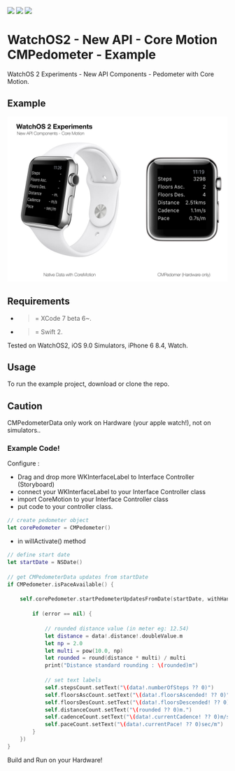 ![](https://img.shields.io/badge/build-pass-brightgreen.svg?style=flat-square)
![](https://img.shields.io/badge/platform-WatchOS2-ff69b4.svg?style=flat-square)
![](https://img.shields.io/badge/Require-XCode7-lightgrey.svg?style=flat-square)


# WatchOS2 - New API - Core Motion CMPedometer - Example
WatchOS 2 Experiments - New API Components - Pedometer with Core Motion.

## Example

![](https://raw.githubusercontent.com/Sweefties/WatchOS2-NewAPI-CoreMotion-CMPedometer-Example/master/source/Apple_Watch_template-CoreMotion-CMPedometer.jpg)


## Requirements

- >= XCode 7 beta 6~.
- >= Swift 2.

Tested on WatchOS2, iOS 9.0 Simulators, iPhone 6 8.4, Watch.

## Usage

To run the example project, download or clone the repo.

## Caution
CMPedometerData only work on Hardware (your apple watch!), not on simulators..

### Example Code!


Configure :

- Drag and drop more WKInterfaceLabel to Interface Controller (Storyboard)
- connect your WKInterfaceLabel to your Interface Controller class
- import CoreMotion to your Interface Controller class
- put code to your controller class.

```swift
// create pedometer object
let corePedometer = CMPedometer()
```

- in willActivate() method

```swift
// define start date
let startDate = NSDate()
        
// get CMPedometerData updates from startDate
if CMPedometer.isPaceAvailable() {
            
	self.corePedometer.startPedometerUpdatesFromDate(startDate, withHandler: { (data:CMPedometerData?, error:NSError?) -> Void in
                
		if (error == nil) {
                    
            // rounded distance value (in meter eg: 12.54)
            let distance = data!.distance!.doubleValue.m
            let np = 2.0
            let multi = pow(10.0, np)
            let rounded = round(distance * multi) / multi
            print("Distance standard rounding : \(rounded)m")
            
            // set text labels
            self.stepsCount.setText("\(data!.numberOfSteps ?? 0)")
            self.floorsAscCount.setText("\(data!.floorsAscended! ?? 0)")
            self.floorsDesCount.setText("\(data!.floorsDescended! ?? 0)")
            self.distanceCount.setText("\(rounded ?? 0)m.")
            self.cadenceCount.setText("\(data!.currentCadence! ?? 0)m/s")
            self.paceCount.setText("\(data!.currentPace! ?? 0)sec/m")
		}
	})
}
```


Build and Run on your Hardware!
